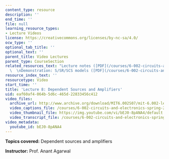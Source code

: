 ```yaml
---
content_type: resource
description: ''
end_time: ''
file: null
learning_resource_types:
- Lecture Videos
license: https://creativecommons.org/licenses/by-nc-sa/4.0/
ocw_type: ''
optional_tab_title: ''
optional_text: ''
parent_title: Video Lectures
parent_type: CourseSection
related_resources_text: "Lecture notes ([PDF](/courses/6-002-circuits-and-electronics-spring-2007/resources/6002_l8))\
  \  \nDemonstration: S/SR/SCS models ([PDF](/courses/6-002-circuits-and-electronics-spring-2007/resources/demo_06))"
resource_index_text: ''
resourcetype: Video
start_time: ''
title: 'Lecture 8: Dependent Sources and Amplifiers'
uid: eaf60af4-064b-5d6c-465d-22833456c412
video_files:
  archive_url: http://www.archive.org/download/MIT6.002S07/mit-6.002-lec8-30sep2003-220k.mp4
  video_captions_file: /courses/6-002-circuits-and-electronics-spring-2007/fbd3eac57c7e54f19156f8721b803522_bEJ0-8pANA4.vtt
  video_thumbnail_file: https://img.youtube.com/vi/bEJ0-8pANA4/default.jpg
  video_transcript_file: /courses/6-002-circuits-and-electronics-spring-2007/b5a0a33274a7363b0d232c313010f60d_bEJ0-8pANA4.pdf
video_metadata:
  youtube_id: bEJ0-8pANA4
---
```


**Topics covered:** Dependent sources and amplifiers

**Instructor:** Prof. Anant Agarwal

